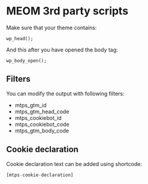 # MEOM 3rd party scripts
Make sure that your theme contains:
```
wp_head();
```

And this after you have opened the body tag:
```
wp_body_open();
```

## Filters
You can modify the output with following filters:

- mtps_gtm_id
- mtps_gtm_head_code
- mtps_cookiebot_id
- mtps_cookiebot_code
- mtps_gtm_body_code

## Cookie declaration

Cookie declaration text can be added using shortcode:

```php
[mtps-cookie-declaration]
```
